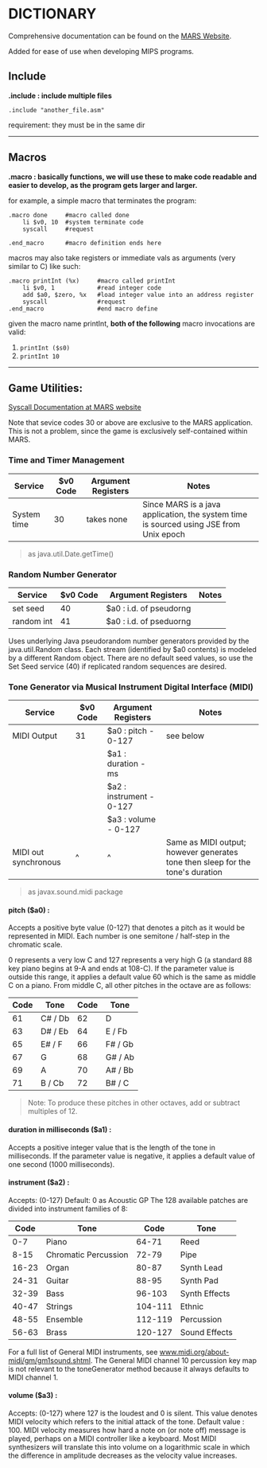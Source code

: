 # DICTIONARY

Comprehensive documentation can be found on the [MARS Website](https://courses.missouristate.edu/kenvollmar/mars/help/MarsHelpIntro.html).

Added for ease of use when developing MIPS programs.

## Include

**.include : include multiple files**

```
.include "another_file.asm"
```

requirement: they must be in the same dir

---

## Macros

**.macro : basically functions, we will use these to make code readable and easier to develop, as the program gets larger and larger.**

for example, a simple macro that terminates the program:

```
.macro done     #macro called done
    li $v0, 10  #system terminate code
    syscall     #request

.end_macro      #macro definition ends here

```

macros may also take registers or immediate vals as arguments (very similar to C) like such:

```
.macro printInt (%x)     #macro called printInt
    li $v0, 1            #read integer code
    add $a0, $zero, %x   #load integer value into an address register
    syscall              #request
.end_macro               #end macro define
```

given the macro name printInt, **both of the following** macro invocations are valid:

1. `printInt ($s0)`
2. `printInt 10`

---

## Game Utilities:

[Syscall Documentation at MARS website](https://courses.missouristate.edu/kenvollmar/mars/help/syscallhelp.html)

Note that sevice codes 30 or above are exclusive to the MARS application. This is not a problem, since the game is exclusively self-contained within MARS.

### Time and Timer Management

| Service     | $v0 Code | Argument Registers | Notes                                                                                  |
| ----------- | -------- | ------------------ | -------------------------------------------------------------------------------------- |
| System time | 30       | takes none         | Since MARS is a java application, the system time is sourced using JSE from Unix epoch |

> as java.util.Date.getTime()

### Random Number Generator

| Service    | $v0 Code | Argument Registers      | Notes |
| ---------- | -------- | ----------------------- | ----- |
| set seed   | 40       | $a0 : i.d. of pseudorng |       |
| random int | 41       | $a0 : i.d. of pseduorng |       |

Uses underlying Java pseudorandom number generators provided by the java.util.Random class. Each stream (identified by $a0 contents) is modeled by a different Random object. There are no default seed values, so use the Set Seed service (40) if replicated random sequences are desired.

### Tone Generator via Musical Instrument Digital Interface (MIDI)

| Service              | $v0 Code | Argument Registers       | Notes                                                                          |
| -------------------- | -------- | ------------------------ | ------------------------------------------------------------------------------ |
| MIDI Output          | 31       | $a0 : pitch - 0-127      | see below                                                                      |
|                      |          | $a1 : duration - ms      |                                                                                |
|                      |          | $a2 : instrument - 0-127 |                                                                                |
|                      |          | $a3 : volume - 0-127     |                                                                                |
| MIDI out synchronous | ^        | ^                        | Same as MIDI output; however generates tone then sleep for the tone's duration |

> as javax.sound.midi package

#### **pitch ($a0)** :

Accepts a positive byte value (0-127) that denotes a pitch as it would be represented in MIDI. Each number is one semitone / half-step in the chromatic scale.

0 represents a very low C and 127 represents a very high G (a standard 88 key piano begins at 9-A and ends at 108-C).
If the parameter value is outside this range, it applies a default value 60 which is the same as middle C on a piano. From middle C, all other pitches in the octave are as follows:

| Code | Tone    | Code | Tone    |
| ---- | ------- | ---- | ------- |
| 61   | C# / Db | 62   | D       |
| 63   | D# / Eb | 64   | E / Fb  |
| 65   | E# / F  | 66   | F# / Gb |
| 67   | G       | 68   | G# / Ab |
| 69   | A       | 70   | A# / Bb |
| 71   | B / Cb  | 72   | B# / C  |

> Note: To produce these pitches in other octaves, add or subtract multiples of 12.

#### **duration in milliseconds ($a1)** :

Accepts a positive integer value that is the length of the tone in milliseconds. If the parameter value is negative, it applies a default value of one second (1000 milliseconds).

#### **instrument ($a2)** :

Accepts: (0-127)
Default: 0 as Acoustic GP
The 128 available patches are divided into instrument families of 8:

| Code  | Tone                 | Code    | Tone          |
| ----- | -------------------- | ------- | ------------- |
| 0-7   | Piano                | 64-71   | Reed          |
| 8-15  | Chromatic Percussion | 72-79   | Pipe          |
| 16-23 | Organ                | 80-87   | Synth Lead    |
| 24-31 | Guitar               | 88-95   | Synth Pad     |
| 32-39 | Bass                 | 96-103  | Synth Effects |
| 40-47 | Strings              | 104-111 | Ethnic        |
| 48-55 | Ensemble             | 112-119 | Percussion    |
| 56-63 | Brass                | 120-127 | Sound Effects |

For a full list of General MIDI instruments, see www.midi.org/about-midi/gm/gm1sound.shtml.
The General MIDI channel 10 percussion key map is not relevant to the toneGenerator method because it always defaults to MIDI channel 1.

#### **volume ($a3)** :

Accepts: (0-127) where 127 is the loudest and 0 is silent. This value denotes MIDI velocity which refers to the initial attack of the tone.
Default value : 100.
MIDI velocity measures how hard a note on (or note off) message is played, perhaps on a MIDI controller like a keyboard. Most MIDI synthesizers will translate this into volume on a logarithmic scale in which the difference in amplitude decreases as the velocity value increases.
